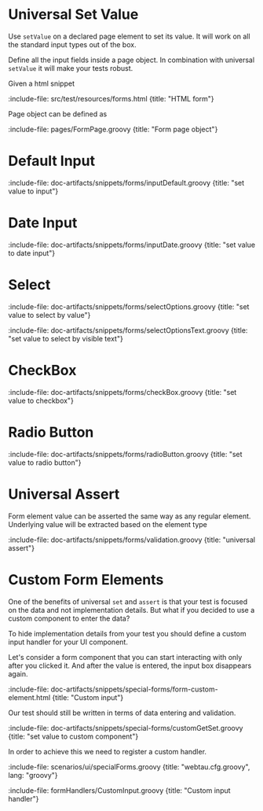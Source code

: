 # Universal Set Value

Use `setValue` on a declared page element to set its value.
It will work on all the standard input types out of the box. 
 
Define all the input fields inside a page object. In combination with universal `setValue` it will make your tests robust. 

Given a html snippet 

:include-file: src/test/resources/forms.html {title: "HTML form"}

Page object can be defined as 

:include-file: pages/FormPage.groovy {title: "Form page object"}

# Default Input

:include-file: doc-artifacts/snippets/forms/inputDefault.groovy {title: "set value to input"}


# Date Input

:include-file: doc-artifacts/snippets/forms/inputDate.groovy {title: "set value to date input"}


# Select

:include-file: doc-artifacts/snippets/forms/selectOptions.groovy {title: "set value to select by value"}

:include-file: doc-artifacts/snippets/forms/selectOptionsText.groovy {title: "set value to select by visible text"}
 
# CheckBox

:include-file: doc-artifacts/snippets/forms/checkBox.groovy {title: "set value to checkbox"}
 
# Radio Button

:include-file: doc-artifacts/snippets/forms/radioButton.groovy {title: "set value to radio button"}

# Universal Assert

Form element value can be asserted the same way as any regular element. 
Underlying value will be extracted based on the element type

:include-file: doc-artifacts/snippets/forms/validation.groovy {title: "universal assert"}

# Custom Form Elements

One of the benefits of universal `set` and `assert` is that your test is focused on the data and not implementation details.
But what if you decided to use a custom component to enter the data? 

To hide implementation details from your test you should define a custom input handler for your UI component.

Let's consider a form component that you can start interacting with only after you clicked it. And after the value
is entered, the input box disappears again.

:include-file: doc-artifacts/snippets/special-forms/form-custom-element.html {title: "Custom input"}

Our test should still be written in terms of data entering and validation.

:include-file: doc-artifacts/snippets/special-forms/customGetSet.groovy {title: "set value to custom component"}

In order to achieve this we need to register a custom handler.  

:include-file: scenarios/ui/specialForms.groovy {title: "webtau.cfg.groovy", lang: "groovy"}

:include-file: formHandlers/CustomInput.groovy {title: "Custom input handler"}



